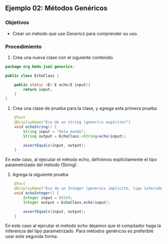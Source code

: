 
## Ejemplo 02: Métodos Genéricos

### Objetivos
* Crear un método que use _Generics_ para comprender su uso.

### Procedimiento

1. Crea una nueva clase con el siguiente contenido
```java
package org.bedu.jse2.generics;

public class EchoClass {

    public static <E> E echo(E input){
        return input;
    }
}
```
1. Crea una clase de prueba para la clase, y agrega esta primera prueba
```java
    @Test
    @DisplayName("Eco de un string (generics expícito)")
    void echoString() {
        String input = "Hola mundo";
        String output = EchoClass.<String>echo(input);

        assertEquals(input, output);
    }

```
En este caso, al ejecutar el método echo, definimos explícitamente el tipo parametrizado del método (String).
1. Agrega la siguiente prueba
```java
    @Test
    @DisplayName("Eco de un Integer (generics implícito, tipo inferido)")
    void echoInteger() {
        Integer input = 85549;
        Integer output = EchoClass.echo(input);

        assertEquals(input, output);
    }

```
En este caso al ejecutar el método echo dejamos que el compilador haga la inferencia del tipo parametrizado. Para métodos genéricos
es preferible usar este segunda forma.
